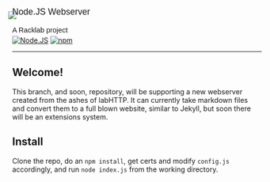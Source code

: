 <img style="margin-left: -8px;" src="http://github.racklab.xyz/images/monorail/logo/transparent.png">

<p style="font-family: 'Fugaz One', sans-serif; font-size: 1.1rem; margin-top: -25px;">Node.JS Webserver</p>
<p  style="font-family: 'Fugaz One', sans-serif; font-size: 0.9rem;">A Racklab project</p>

<p style="margin-top: -10px">
<a href="http://nodejs.org"><img src="https://img.shields.io/badge/Node.js-6.9.1-339933.svg?style=flat-square" alt="Node.JS"></a>
<a href="http://npmjs.com"><img src="https://img.shields.io/badge/npm-3.10.8-C12127.svg?style=flat-square" alt="npm"></a>
</p>

---

## Welcome! 

This branch, and soon, repository, will be supporting a new webserver created from the ashes of labHTTP. It can currently take markdown files and convert them to a full blown website, similar to Jekyll, but soon there will be an extensions system.

## Install

Clone the repo, do an `npm install`, get certs and modify `config.js` accordingly, and run `node index.js` from the working directory.
